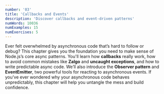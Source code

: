 ```yaml
---
number: '03'
title: 'Callbacks and Events'
description: 'Discover callbacks and event-driven patterns'
numWords: 10036
numExamples: 15
numExercises: 5
---
```


Ever felt overwhelmed by asynchronous code that’s hard to follow or debug? This
chapter gives you the foundation you need to make sense of Node.js’s core async
patterns. You'll learn how **callbacks** really work, how to avoid common
mistakes like **Zalgo** and **uncaught exceptions**, and how to write
predictable async code. We’ll also introduce the **Observer pattern** and
**EventEmitter**, two powerful tools for reacting to asynchronous events. If
you’ve ever wondered why your asynchronous code behaves unpredictably, this
chapter will help you untangle the mess and build confidence.
